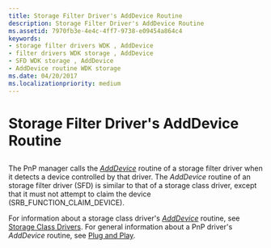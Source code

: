 ```yaml
---
title: Storage Filter Driver's AddDevice Routine
description: Storage Filter Driver's AddDevice Routine
ms.assetid: 7970fb3e-4e4c-4ff7-9738-e09454a864c4
keywords:
- storage filter drivers WDK , AddDevice
- filter drivers WDK storage , AddDevice
- SFD WDK storage , AddDevice
- AddDevice routine WDK storage
ms.date: 04/20/2017
ms.localizationpriority: medium
---
```


# Storage Filter Driver's AddDevice Routine


## <span id="ddk_storage_filter_driver_s_adddevice_routine_kg"></span><span id="DDK_STORAGE_FILTER_DRIVER_S_ADDDEVICE_ROUTINE_KG"></span>


The PnP manager calls the [*AddDevice*](https://msdn.microsoft.com/library/windows/hardware/ff540521) routine of a storage filter driver when it detects a device controlled by that driver. The *AddDevice* routine of an storage filter driver (SFD) is similar to that of a storage class driver, except that it must not attempt to claim the device (SRB\_FUNCTION\_CLAIM\_DEVICE).

For information about a storage class driver's [*AddDevice*](https://msdn.microsoft.com/library/windows/hardware/ff540521) routine, see [Storage Class Drivers](storage-class-drivers.md). For general information about a PnP driver's *AddDevice* routine, see [Plug and Play](https://msdn.microsoft.com/library/windows/hardware/ff547125).

 

 




